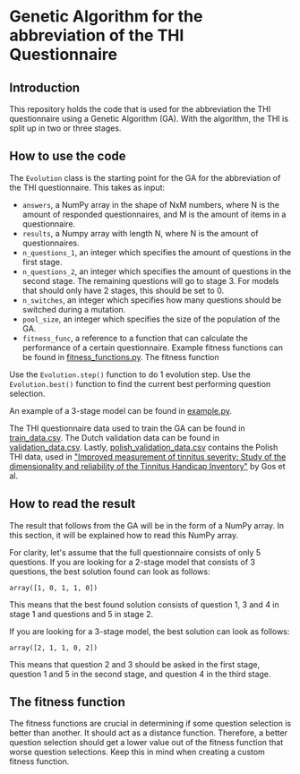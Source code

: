 # Genetic Algorithm for the abbreviation of the THI Questionnaire


## Introduction

This repository holds the code that is used for the abbreviation the THI questionnaire using a Genetic Algorithm (GA). With the algorithm, the THI is split up in two or three stages.

## How to use the code

The `Evolution` class is the starting point for the GA for the abbreviation of the THI questionnaire. This takes as input:

- `answers`, a NumPy array in the shape of NxM numbers, where N is the amount of responded questionnaires, and M is the amount of items in a questionnaire.
- `results`, a Numpy array with length N, where N is the amount of questionnaires.
- `n_questions_1`, an integer which specifies the amount of questions in the first stage.
- `n_questions_2`, an integer which specifies the amount of questions in the second stage. The remaining questions will go to stage 3. For models that should only have 2 stages, this should be set to 0.
- `n_switches`, an integer which specifies how many questions should be switched during a mutation.
- `pool_size`, an integer which specifies the size of the population of the GA.
- `fitness_func`, a reference to a function that can calculate the performance of a certain questionnaire. Example fitness functions can be found in [fitness_functions.py](fitness_functions.py). The fitness function 

Use the `Evolution.step()` function to do 1 evolution step. Use the `Evolution.best()` function to find the current best performing question selection.

An example of a 3-stage model can be found in [example.py](example.py).

The THI questionnaire data used to train the GA can be found in [train_data.csv](train_data.csv). The Dutch validation data can be found in [validation_data.csv](validation_data.csv). Lastly, [polish_validation_data.csv](polish_validation_data.csv) contains the Polish THI data, used in ["Improved measurement of tinnitus severity: Study of the dimensionality and reliability of the Tinnitus Handicap Inventory"](https://doi.org/10.1371/journal.pone.0237778) by Gos et al.

## How to read the result

The result that follows from the GA will be in the form of a NumPy array. In this section, it will be explained how to read this NumPy array.

For clarity, let's assume that the full questionnaire consists of only 5 questions. If you are looking for a 2-stage model that consists of 3 questions, the best solution found can look as follows:

    array([1, 0, 1, 1, 0])

This means that the best found solution consists of question 1, 3 and 4 in stage 1 and questions  and 5 in stage 2.

If you are looking for a 3-stage model, the best solution can look as follows:

    array([2, 1, 1, 0, 2])

This means that question 2 and 3 should be asked in the first stage, question 1 and 5 in the second stage, and question 4 in the third stage.

## The fitness function

The fitness functions are crucial in determining if some question selection is better than another. It should act as a distance function. Therefore, a better question selection should get a lower value out of the fitness function that worse question selections. Keep this in mind when creating a custom fitness function.
